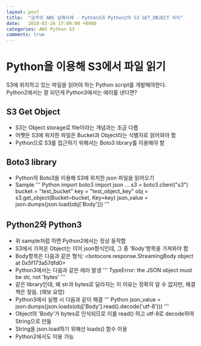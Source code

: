 ```yaml
---
layout: post
title:  "금주의 AWS 실패사례 - Python3과 Python2의 S3 GET_OBJECT 차이"
date:   2018-02-26 17:00:00 +0900
categories: AWS Python S3
comments: true
---
```

# Python을 이용해 S3에서 파일 읽기
S3에 위치하고 있는 파일을 읽어야 하는 Python script를 개발해야한다.  
Python2에서는 잘 되던게 Python3에서는 에러를 낸다면?  

## S3 Get Object
- S3는 Object storage로 file이라는 개념과는 조금 다름
- 어쨋든 S3에 위치한 파일은 Bucket과 Object라는 식별자로 읽어와야 함
- Python으로 S3를 접근하기 위해서는 Boto3 library를 이용해야 함

## Boto3 library
- Python의 Boto3을 이용해 S3에 위치한 json 파일을 읽어오기
- Sample
''' Python
import boto3
import json
...
s3 = boto3.client("s3")
bucket = "test_bucket"
key = "test_object_key"
obj = s3.get_object(Bucket=bucket, Key=key)
json_value = json.dumps(json.load(obj['Body']))
'''

## Python2와 Python3
- 위 sample처럼 하면 Python2에서는 정상 동작함
- S3에서 가져온 Object는 이미 json형식인데, 그 중 'Body'항목을 가져와야 함
- Body항목은 다음과 같은 형식: <botocore.response.StreamingBody object at 0x5f173a57dfd0>
- Python3에서는 다음과 같은 에러 발생
'''
TypeError: the JSON object must be str, not 'bytes'
'''
- 같은 library인데, 왜 str과 bytes로 달라지는 지 이유는 정확히 알 수 없지만, 해결책은 찾음. (제보 요망)
- Python3에서 실행 시 다음과 같이 해결
''' Python
json_value = json.dumps(json.loads(obj['Body'].read().decode('utf-8')))
'''
- Object의 'Body'가 bytes로 인식되므로 이를 read() 하고 utf-8로 decode하여 String으로 만듦
- String을 json.load하기 위해선 loads() 함수 이용
- Python2에서도 이용 가능
